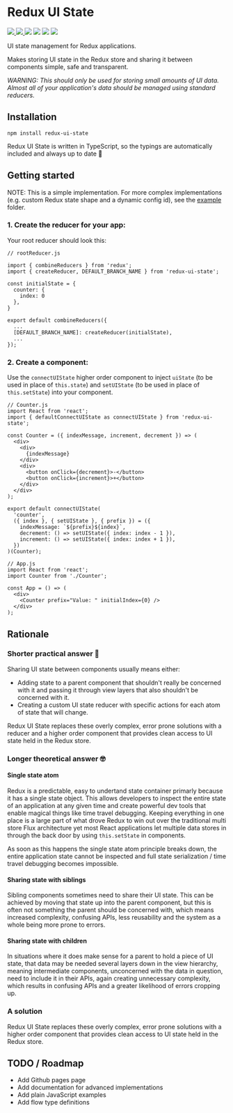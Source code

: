 # Redux UI State

<p>
  <a href="https://npmjs.com/package/redux-ui-state">
    <img src="https://img.shields.io/npm/v/redux-ui-state.svg">
  </a>
  <a href="https://github.com/jamiecopeland/redux-ui-state/blob/master/LICENSE.md">
    <img src="https://img.shields.io/github/license/jamiecopeland/redux-ui-state.svg">
  </a>
  <img src="https://img.shields.io/travis/jamiecopeland/redux-ui-state.svg">
  <img src="http://img.badgesize.io/https://unpkg.com/redux-ui-state/dist/redux-ui-state.min.js?compression=gzip&label=gzip%20size">
  <img src="http://img.badgesize.io/https://unpkg.com/redux-ui-state/dist/redux-ui-state.min.js?label=size">
  <a href="https://npmjs.com/package/redux-ui-state">
    <img src="https://img.shields.io/npm/dm/redux-ui-state.svg">
  </a>
<p>

UI state management for Redux applications.

Makes storing UI state in the Redux store and sharing it between components simple, safe and transparent.

*WARNING: This should only be used for storing small amounts of UI data. Almost all of your application's data should be managed using standard reducers.*

## Installation

```
npm install redux-ui-state
```

Redux UI State is written in TypeScript, so the typings are automatically included and always up to date 🎉

## Getting started

NOTE: This is a simple implementation. For more complex implementations (e.g. custom Redux state shape and a dynamic config id), see the [example](https://github.com/jamiecopeland/redux-ui-state/tree/master/examples) folder.

### 1. Create the reducer for your app:

Your root reducer should look this:

```
// rootReducer.js

import { combineReducers } from 'redux';
import { createReducer, DEFAULT_BRANCH_NAME } from 'redux-ui-state';

const initialState = {
  counter: {
    index: 0
  },
}

export default combineReducers({
  ...
  [DEFAULT_BRANCH_NAME]: createReducer(initialState),
  ...
});
```

### 2. Create a component:

Use the `connectUIState` higher order component to inject `uiState` (to be used in place of `this.state`) and
`setUIState` (to be used in place of `this.setState`) into your component.

```
// Counter.js
import React from 'react';
import { defaultConnectUIState as connectUIState } from 'redux-ui-state';

const Counter = ({ indexMessage, increment, decrement }) => (
  <div>
    <div>
      {indexMessage}
    </div>
    <div>
      <button onClick={decrement}>-</button>
      <button onClick={increment}>+</button>
    </div>
  </div>
);

export default connectUIState(
  'counter',
  ({ index }, { setUIState }, { prefix }) = ({
    indexMessage: `${prefix}${index}`,
    decrement: () => setUIState({ index: index - 1 }),
    increment: () => setUIState({ index: index + 1 }),
  })
)(Counter);

// App.js
import React from 'react';
import Counter from './Counter';

const App = () => (
  <div>
    <Counter prefix="Value: " initialIndex={0} />
  </div>
);

```

## Rationale

### Shorter practical answer 🔨

Sharing UI state between components usually means either:
- Adding state to a parent component that shouldn't really be concerned with it and passing it through view layers that also shouldn't be concerned with it.
- Creating a custom UI state reducer with specific actions for each atom of state that will change.

Redux UI State replaces these overly complex, error prone solutions with a reducer and a higher order component that provides clean access to UI state held in the Redux store.

### Longer theoretical answer 🤓

#### Single state atom
Redux is a predictable, easy to undertand state container primarly because it has a single state object. This allows developers to inspect the entire state of an application at any given time and create powerful dev tools that enable magical things like time travel debugging. Keeping everything in one place is a large part of what drove Redux to win out over the traditional multi store Flux architecture yet most React applications let multiple data stores in through the back door by using `this.setState` in components.

As soon as this happens the single state atom principle breaks down, the entire application state cannot be inspected and full state serialization / time travel debugging becomes impossible.

#### Sharing state with siblings

Sibling components sometimes need to share their UI state. This can be achieved by moving that state up into the parent component, but this is often not something the parent should be concerned with, which means increased complexity, confusing APIs, less reusability and the system as a whole being more prone to errors.

#### Sharing state with children

In situations where it does make sense for a parent to hold a piece of UI state, that data may be needed several layers down in the view hierarchy, meaning intermediate components, unconcerned with the data in question, need to include it in their APIs, again creating unnecessary complexity, which results in confusing APIs and a greater likelihood of errors cropping up.

### A solution

Redux UI State replaces these overly complex, error prone solutions with a higher order component that provides clean access to UI state held in the Redux store.

## TODO / Roadmap
* Add Github pages page
* Add documentation for advanced implementations
* Add plain JavaScript examples
* Add flow type definitions

